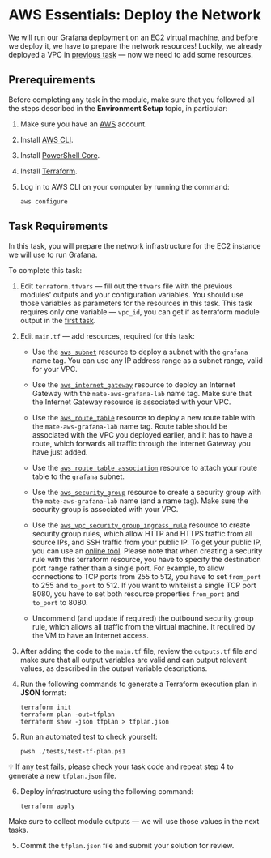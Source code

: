 # AWS Essentials: Deploy the Network

We will run our Grafana deployment on an EC2 virtual machine, and before we deploy it, we have to prepare the network resources! Luckily, we already deployed a VPC in [previous task](https://github.com/mate-academy/aws_devops_task_1_test_lab_setup) — now we need to add some resources. 

## Prerequirements

Before completing any task in the module, make sure that you followed all the steps described in the **Environment Setup** topic, in particular: 

1. Make sure you have an [AWS](https://aws.amazon.com/free/) account.

2. Install [AWS CLI](https://docs.aws.amazon.com/cli/latest/userguide/getting-started-install.html).

3. Install [PowerShell Core](https://learn.microsoft.com/en-us/powershell/scripting/install/installing-powershell?view=powershell-7.4).

4. Install [Terraform](https://developer.hashicorp.com/terraform/tutorials/aws-get-started/install-cli).

5. Log in to AWS CLI on your computer by running the command:
   
    ```
    aws configure
    ```

## Task Requirements 

In this task, you will prepare the network infrastructure for the EC2 instance we will use to run Grafana. 

To complete this task: 

1. Edit `terraform.tfvars` — fill out the `tfvars` file with the previous modules' outputs and your configuration variables. You should use those variables as parameters for the resources in this task. This task requires only one variable — `vpc_id`, you can get if as terraform module output in the [first task](https://github.com/mate-academy/aws_devops_task_1_test_lab_setup). 

2. Edit `main.tf` — add resources, required for this task: 
    
    - Use the [`aws_subnet`](https://registry.terraform.io/providers/hashicorp/aws/latest/docs/resources/subnet) resource to deploy a subnet with the `grafana` name tag. You can use any IP address range as a subnet range, valid for your VPC. 

    - Use the [`aws_internet_gateway`](https://registry.terraform.io/providers/hashicorp/aws/latest/docs/resources/internet_gateway) resource to deploy an Internet Gateway with the `mate-aws-grafana-lab` name tag. Make sure that the Internet Gateway resource is associated with your VPC. 

    - Use the [`aws_route_table`](https://registry.terraform.io/providers/hashicorp/aws/latest/docs/resources/route_table) resource to deploy a new route table with the `mate-aws-grafana-lab` name tag. Route table should be associated with the VPC you deployed earlier, and it has to have a route, which forwards all traffic through the Internet Gateway you have just added. 

    - Use the [`aws_route_table_association`](https://registry.terraform.io/providers/hashicorp/aws/latest/docs/resources/route_table_association) resource to attach your route table to the `grafana` subnet. 

    - Use the [`aws_security_group`](https://registry.terraform.io/providers/hashicorp/aws/latest/docs/resources/security_group.html) resource to create a security group with the `mate-aws-grafana-lab` name (and a name tag). Make sure the security group is associated with your VPC. 

    - Use the [`aws_vpc_security_group_ingress_rule`](https://registry.terraform.io/providers/hashicorp/aws/latest/docs/resources/vpc_security_group_ingress_rule) resource to create security group rules, which allow HTTP and HTTPS traffic from all source IPs, and SSH traffic from your public IP. To get your public IP, you can use an [online tool](https://whatismyipaddress.com/). Please note that when creating a security rule with this terraform resource, you have to specify the destination port range rather than a single port. For example, to allow connections to TCP ports from 255 to 512, you have to set `from_port` to 255 and `to_port` to 512. If you want to whitelist a single TCP port 8080, you have to set both resource properties `from_port` and `to_port` to 8080.  
   
    - Uncommend (and update if required) the outbound security group rule, which allows all traffic from the virtual machine. It required by the VM to have an Internet access.

3. After adding the code to the `main.tf` file, review the `outputs.tf` file and make sure that all output variables are valid and can output relevant values, as described in the output variable descriptions. 

4. Run the following commands to generate a Terraform execution plan in **JSON** format: 

    ```
    terraform init
    terraform plan -out=tfplan
    terraform show -json tfplan > tfplan.json
    ```

5. Run an automated test to check yourself:
 
    ```
    pwsh ./tests/test-tf-plan.ps1
    ```

💡 If any test fails, please check your task code and repeat step 4 to generate a new `tfplan.json` file. 

6. Deploy infrastructure using the following command: 
    
    ```
    terraform apply
    ```
    
Make sure to collect module outputs — we will use those values in the next tasks. 
    
5. Commit the `tfplan.json` file and submit your solution for review. 
